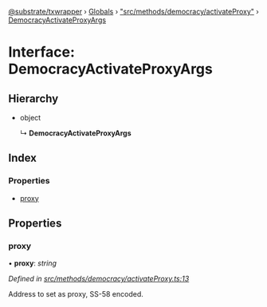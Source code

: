 [@substrate/txwrapper](../README.md) › [Globals](../globals.md) › ["src/methods/democracy/activateProxy"](../modules/_src_methods_democracy_activateproxy_.md) › [DemocracyActivateProxyArgs](_src_methods_democracy_activateproxy_.democracyactivateproxyargs.md)

# Interface: DemocracyActivateProxyArgs

## Hierarchy

* object

  ↳ **DemocracyActivateProxyArgs**

## Index

### Properties

* [proxy](_src_methods_democracy_activateproxy_.democracyactivateproxyargs.md#proxy)

## Properties

###  proxy

• **proxy**: *string*

*Defined in [src/methods/democracy/activateProxy.ts:13](https://github.com/paritytech/txwrapper/blob/7cf4bc5/src/methods/democracy/activateProxy.ts#L13)*

Address to set as proxy, SS-58 encoded.
